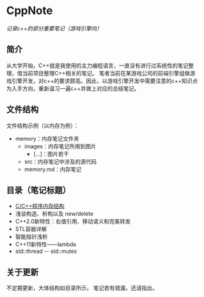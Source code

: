 # CppNote

*记录c++的部分重要笔记（游戏引擎向）*

## 简介
从大学开始，C++就是我使用的主力编程语言，一直没有进行过系统性的笔记整理，借当前项目整理C++相关的笔记。
笔者当前在某游戏公司的前端引擎组做游戏引擎开发，对c++的要求颇高。因此，以游戏引擎开发中需要注意的c++知识点为入手方向，重新温习一遍c++并做上对应的总结笔记。

## 文件结构
文件结构示例（以内存为例）：
+ memory：内存笔记文件夹
    + images：内存笔记所用到图片
        + [...]：图片若干
    + src：内存笔记中涉及的源代码
    + memory.md：内存笔记

## 目录（笔记标题）
+ [C/C++程序内存结构](#./1_memory/memory.md)
+ 浅谈构造、析构以及 new/delete
+ C++2.0新特性：右值引用、移动语义和完美转发
+ STL容器详解
+ 智能指针浅析
+ C++11新特性——lambda
+ std::thread -- std::mutex

## 关于更新
不定期更新，大体结构如目录所示。
笔记若有错漏，还请指出。
